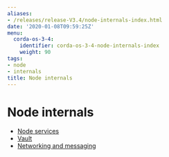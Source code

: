 ```yaml
---
aliases:
- /releases/release-V3.4/node-internals-index.html
date: '2020-01-08T09:59:25Z'
menu:
  corda-os-3-4:
    identifier: corda-os-3-4-node-internals-index
    weight: 90
tags:
- node
- internals
title: Node internals
---
```



# Node internals



* [Node services](node-services.md)
* [Vault](vault.md)
* [Networking and messaging](messaging.md)



